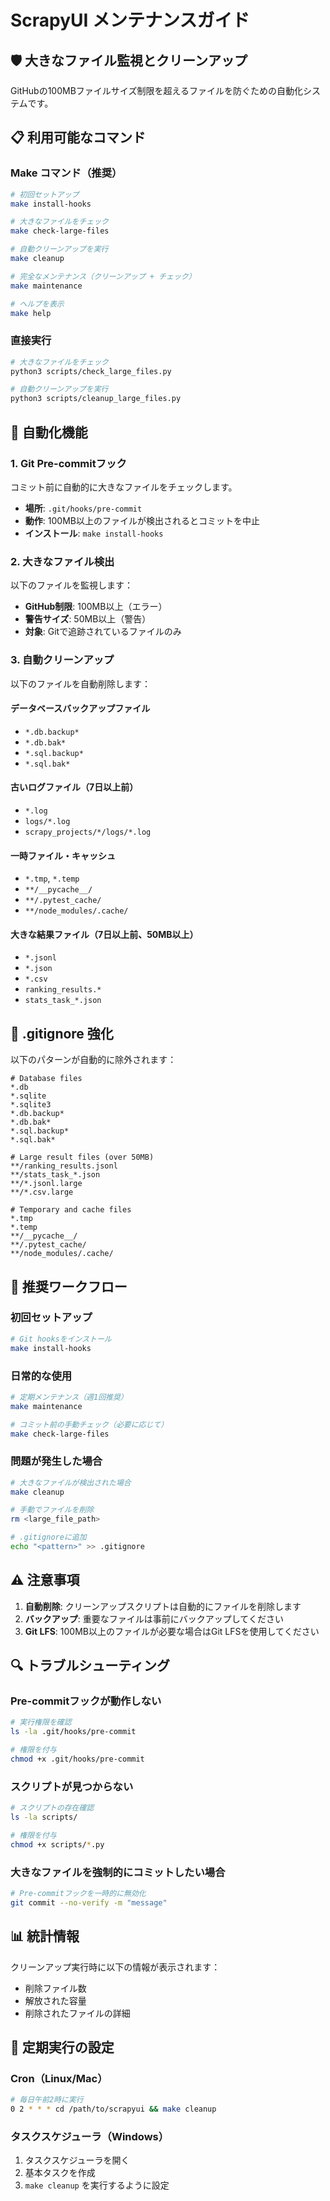 # ScrapyUI メンテナンスガイド

## 🛡️ 大きなファイル監視とクリーンアップ

GitHubの100MBファイルサイズ制限を超えるファイルを防ぐための自動化システムです。

## 📋 利用可能なコマンド

### Make コマンド（推奨）

```bash
# 初回セットアップ
make install-hooks

# 大きなファイルをチェック
make check-large-files

# 自動クリーンアップを実行
make cleanup

# 完全なメンテナンス（クリーンアップ + チェック）
make maintenance

# ヘルプを表示
make help
```

### 直接実行

```bash
# 大きなファイルをチェック
python3 scripts/check_large_files.py

# 自動クリーンアップを実行
python3 scripts/cleanup_large_files.py
```

## 🔧 自動化機能

### 1. Git Pre-commitフック

コミット前に自動的に大きなファイルをチェックします。

- **場所**: `.git/hooks/pre-commit`
- **動作**: 100MB以上のファイルが検出されるとコミットを中止
- **インストール**: `make install-hooks`

### 2. 大きなファイル検出

以下のファイルを監視します：

- **GitHub制限**: 100MB以上（エラー）
- **警告サイズ**: 50MB以上（警告）
- **対象**: Gitで追跡されているファイルのみ

### 3. 自動クリーンアップ

以下のファイルを自動削除します：

#### データベースバックアップファイル
- `*.db.backup*`
- `*.db.bak*`
- `*.sql.backup*`
- `*.sql.bak*`

#### 古いログファイル（7日以上前）
- `*.log`
- `logs/*.log`
- `scrapy_projects/*/logs/*.log`

#### 一時ファイル・キャッシュ
- `*.tmp`, `*.temp`
- `**/__pycache__/`
- `**/.pytest_cache/`
- `**/node_modules/.cache/`

#### 大きな結果ファイル（7日以上前、50MB以上）
- `*.jsonl`
- `*.json`
- `*.csv`
- `ranking_results.*`
- `stats_task_*.json`

## 📁 .gitignore 強化

以下のパターンが自動的に除外されます：

```gitignore
# Database files
*.db
*.sqlite
*.sqlite3
*.db.backup*
*.db.bak*
*.sql.backup*
*.sql.bak*

# Large result files (over 50MB)
**/ranking_results.jsonl
**/stats_task_*.json
**/*.jsonl.large
**/*.csv.large

# Temporary and cache files
*.tmp
*.temp
**/__pycache__/
**/.pytest_cache/
**/node_modules/.cache/
```

## 🚀 推奨ワークフロー

### 初回セットアップ

```bash
# Git hooksをインストール
make install-hooks
```

### 日常的な使用

```bash
# 定期メンテナンス（週1回推奨）
make maintenance

# コミット前の手動チェック（必要に応じて）
make check-large-files
```

### 問題が発生した場合

```bash
# 大きなファイルが検出された場合
make cleanup

# 手動でファイルを削除
rm <large_file_path>

# .gitignoreに追加
echo "<pattern>" >> .gitignore
```

## ⚠️ 注意事項

1. **自動削除**: クリーンアップスクリプトは自動的にファイルを削除します
2. **バックアップ**: 重要なファイルは事前にバックアップしてください
3. **Git LFS**: 100MB以上のファイルが必要な場合はGit LFSを使用してください

## 🔍 トラブルシューティング

### Pre-commitフックが動作しない

```bash
# 実行権限を確認
ls -la .git/hooks/pre-commit

# 権限を付与
chmod +x .git/hooks/pre-commit
```

### スクリプトが見つからない

```bash
# スクリプトの存在確認
ls -la scripts/

# 権限を付与
chmod +x scripts/*.py
```

### 大きなファイルを強制的にコミットしたい場合

```bash
# Pre-commitフックを一時的に無効化
git commit --no-verify -m "message"
```

## 📊 統計情報

クリーンアップ実行時に以下の情報が表示されます：

- 削除ファイル数
- 解放された容量
- 削除されたファイルの詳細

## 🔄 定期実行の設定

### Cron（Linux/Mac）

```bash
# 毎日午前2時に実行
0 2 * * * cd /path/to/scrapyui && make cleanup
```

### タスクスケジューラ（Windows）

1. タスクスケジューラを開く
2. 基本タスクを作成
3. `make cleanup` を実行するように設定
